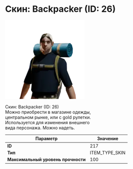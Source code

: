# Скин: Backpacker (ID: 26)

![Item Image](../img/217.webp?raw=true)

Скин: Backpacker (ID: 26)<br>Можно приобрести в магазине одежды,<br>центральном рынке, или с gold рулетки.<br>Используется для изменения внешнего<br>вида персонажа. Можно надеть.


| Параметр | Значение |
|----------|----------|
| **ID** | 217 |
| **Тип** | ITEM_TYPE_SKIN |
| **Максимальный уровень прочности** | 100 |

